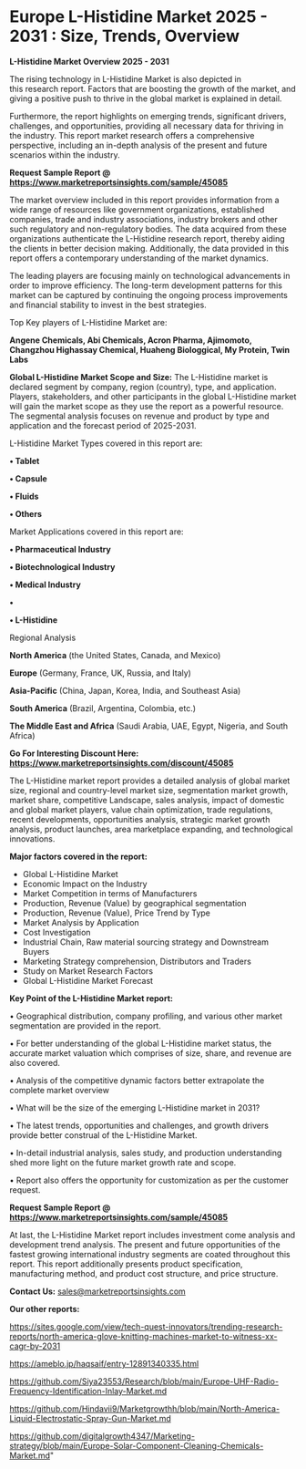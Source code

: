 # Europe L-Histidine Market 2025 - 2031 : Size, Trends, Overview

<Strong> L-Histidine Market Overview 2025 - 2031</strong>

The rising technology in L-Histidine Market is also depicted in this research report. Factors that are boosting the growth of the market, and giving a positive push to thrive in the global market is explained in detail.

Furthermore, the report highlights on emerging trends, significant drivers, challenges, and opportunities, providing all necessary data for thriving in the industry. This report market research offers a comprehensive perspective, including an in-depth analysis of the present and future scenarios within the industry.

<strong>Request Sample Report @ <a href=https://www.marketreportsinsights.com/sample/45085>https://www.marketreportsinsights.com/sample/45085</a></strong>

The market overview included in this report provides information from a wide range of resources like government organizations, established companies, trade and industry associations, industry brokers and other such regulatory and non-regulatory bodies. The data acquired from these organizations authenticate the L-Histidine research report, thereby aiding the clients in better decision making. Additionally, the data provided in this report offers a contemporary understanding of the market dynamics.

The leading players are focusing mainly on technological advancements in order to improve efficiency. The long-term development patterns for this market can be captured by continuing the ongoing process improvements and financial stability to invest in the best strategies.

Top Key players of L-Histidine Market are:

<strong>Angene Chemicals, Abi Chemicals, Acron Pharma, Ajimomoto, Changzhou Highassay Chemical, Huaheng Biologgical, My Protein, Twin Labs</strong>

<strong><b>Global L-Histidine Market Scope and Size:</b></strong>
The L-Histidine market is declared segment by company, region (country), type, and application. Players, stakeholders, and other participants in the global L-Histidine market will gain the market scope as they use the report as a powerful resource. The segmental analysis focuses on revenue and product by type and application and the forecast period of 2025-2031.

L-Histidine Market Types covered in this report are:

<strong>•  Tablet

•  Capsule

•  Fluids

•  Others</strong>

Market Applications covered in this report are:

<strong>•  Pharmaceutical Industry

•  Biotechnological Industry

•  Medical Industry

•  

•  L-Histidine</strong> 

Regional Analysis

<strong>North America</strong> (the United States, Canada, and Mexico)

<strong>Europe</strong> (Germany, France, UK, Russia, and Italy)

<strong>Asia-Pacific</strong> (China, Japan, Korea, India, and Southeast Asia)

<strong>South America</strong> (Brazil, Argentina, Colombia, etc.)

<strong>The Middle East and Africa</strong> (Saudi Arabia, UAE, Egypt, Nigeria, and South Africa)

<strong>Go For Interesting Discount Here: <a href=https://www.marketreportsinsights.com/discount/45085>https://www.marketreportsinsights.com/discount/45085</a></strong>

The L-Histidine market report provides a detailed analysis of global market size, regional and country-level market size, segmentation market growth, market share, competitive Landscape, sales analysis, impact of domestic and global market players, value chain optimization, trade regulations, recent developments, opportunities analysis, strategic market growth analysis, product launches, area marketplace expanding, and technological innovations.

<strong><b>Major factors covered in the report:</b></strong>
<ul>
  <li>Global L-Histidine Market </li>
  <li>Economic Impact on the Industry</li>
  <li>Market Competition in terms of Manufacturers</li>
  <li>Production, Revenue (Value) by geographical segmentation</li>
  <li>Production, Revenue (Value), Price Trend by Type</li>
  <li>Market Analysis by Application</li>
  <li>Cost Investigation</li>
  <li>Industrial Chain, Raw material sourcing strategy and Downstream Buyers</li>
  <li>Marketing Strategy comprehension, Distributors and Traders</li>
  <li>Study on Market Research Factors</li>
  <li>Global L-Histidine Market Forecast</li>
</ul>

<strong><b>Key Point of the L-Histidine Market report:</b></strong>

• Geographical distribution, company profiling, and various other market segmentation are provided in the report.

• For better understanding of the global L-Histidine market status, the accurate market valuation which comprises of size, share, and revenue are also covered.

• Analysis of the competitive dynamic factors better extrapolate the complete market overview

• What will be the size of the emerging L-Histidine market in 2031?

• The latest trends, opportunities and challenges, and growth drivers provide better construal of the L-Histidine Market.

• In-detail industrial analysis, sales study, and production understanding shed more light on the future market growth rate and scope.

• Report also offers the opportunity for customization as per the customer request.

<strong>Request Sample Report @ <a href=https://www.marketreportsinsights.com/sample/45085>https://www.marketreportsinsights.com/sample/45085</a></strong>

At last, the L-Histidine Market report includes investment come analysis and development trend analysis. The present and future opportunities of the fastest growing international industry segments are coated throughout this report. This report additionally presents product specification, manufacturing method, and product cost structure, and price structure.

<strong>Contact Us:</strong>
sales@marketreportsinsights.com

<strong>Our other reports:</strong>

<a href=https://sites.google.com/view/tech-quest-innovators/trending-research-reports/north-america-glove-knitting-machines-market-to-witness-xx-cagr-by-2031>https://sites.google.com/view/tech-quest-innovators/trending-research-reports/north-america-glove-knitting-machines-market-to-witness-xx-cagr-by-2031</a>

<a href=https://ameblo.jp/haqsaif/entry-12891340335.html>https://ameblo.jp/haqsaif/entry-12891340335.html</a>

<a href=https://github.com/Siya23553/Research/blob/main/Europe-UHF-Radio-Frequency-Identification-Inlay-Market.md>https://github.com/Siya23553/Research/blob/main/Europe-UHF-Radio-Frequency-Identification-Inlay-Market.md</a>

<a href=https://github.com/Hindavii9/Marketgrowthh/blob/main/North-America-Liquid-Electrostatic-Spray-Gun-Market.md>https://github.com/Hindavii9/Marketgrowthh/blob/main/North-America-Liquid-Electrostatic-Spray-Gun-Market.md</a>

<a href=https://github.com/digitalgrowth4347/Marketing-strategy/blob/main/Europe-Solar-Component-Cleaning-Chemicals-Market.md>https://github.com/digitalgrowth4347/Marketing-strategy/blob/main/Europe-Solar-Component-Cleaning-Chemicals-Market.md</a>"
